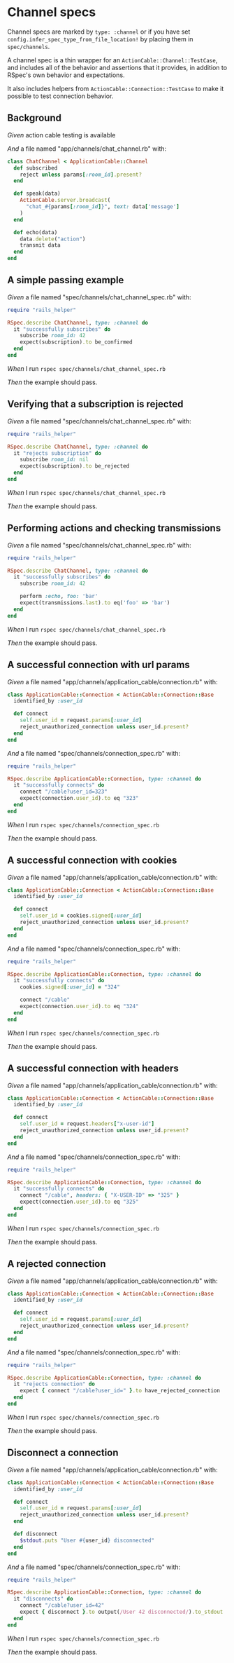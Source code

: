 # Channel specs

Channel specs are marked by `type: :channel` or if you have set
  `config.infer_spec_type_from_file_location!` by placing them in `spec/channels`.

  A channel spec is a thin wrapper for an `ActionCable::Channel::TestCase`, and includes all
  of the behavior and assertions that it provides, in addition to RSpec's own
  behavior and expectations.

  It also includes helpers from `ActionCable::Connection::TestCase` to make it possible to
  test connection behavior.

## Background

_Given_ action cable testing is available

_And_ a file named "app/channels/chat_channel.rb" with:

```ruby
class ChatChannel < ApplicationCable::Channel
  def subscribed
    reject unless params[:room_id].present?
  end

  def speak(data)
    ActionCable.server.broadcast(
      "chat_#{params[:room_id]}", text: data['message']
    )
  end

  def echo(data)
    data.delete("action")
    transmit data
  end
end
```

## A simple passing example

_Given_ a file named "spec/channels/chat_channel_spec.rb" with:

```ruby
require "rails_helper"

RSpec.describe ChatChannel, type: :channel do
  it "successfully subscribes" do
    subscribe room_id: 42
    expect(subscription).to be_confirmed
  end
end
```

_When_ I run `rspec spec/channels/chat_channel_spec.rb`

_Then_ the example should pass.

## Verifying that a subscription is rejected

_Given_ a file named "spec/channels/chat_channel_spec.rb" with:

```ruby
require "rails_helper"

RSpec.describe ChatChannel, type: :channel do
  it "rejects subscription" do
    subscribe room_id: nil
    expect(subscription).to be_rejected
  end
end
```

_When_ I run `rspec spec/channels/chat_channel_spec.rb`

_Then_ the example should pass.

## Performing actions and checking transmissions

_Given_ a file named "spec/channels/chat_channel_spec.rb" with:

```ruby
require "rails_helper"

RSpec.describe ChatChannel, type: :channel do
  it "successfully subscribes" do
    subscribe room_id: 42

    perform :echo, foo: 'bar'
    expect(transmissions.last).to eq('foo' => 'bar')
  end
end
```

_When_ I run `rspec spec/channels/chat_channel_spec.rb`

_Then_ the example should pass.

## A successful connection with url params

_Given_ a file named "app/channels/application_cable/connection.rb" with:

```ruby
class ApplicationCable::Connection < ActionCable::Connection::Base
  identified_by :user_id

  def connect
    self.user_id = request.params[:user_id]
    reject_unauthorized_connection unless user_id.present?
  end
end
```

_And_ a file named "spec/channels/connection_spec.rb" with:

```ruby
require "rails_helper"

RSpec.describe ApplicationCable::Connection, type: :channel do
  it "successfully connects" do
    connect "/cable?user_id=323"
    expect(connection.user_id).to eq "323"
  end
end
```

_When_ I run `rspec spec/channels/connection_spec.rb`

_Then_ the example should pass.

## A successful connection with cookies

_Given_ a file named "app/channels/application_cable/connection.rb" with:

```ruby
class ApplicationCable::Connection < ActionCable::Connection::Base
  identified_by :user_id

  def connect
    self.user_id = cookies.signed[:user_id]
    reject_unauthorized_connection unless user_id.present?
  end
end
```

_And_ a file named "spec/channels/connection_spec.rb" with:

```ruby
require "rails_helper"

RSpec.describe ApplicationCable::Connection, type: :channel do
  it "successfully connects" do
    cookies.signed[:user_id] = "324"

    connect "/cable"
    expect(connection.user_id).to eq "324"
  end
end
```

_When_ I run `rspec spec/channels/connection_spec.rb`

_Then_ the example should pass.

## A successful connection with headers

_Given_ a file named "app/channels/application_cable/connection.rb" with:

```ruby
class ApplicationCable::Connection < ActionCable::Connection::Base
  identified_by :user_id

  def connect
    self.user_id = request.headers["x-user-id"]
    reject_unauthorized_connection unless user_id.present?
  end
end
```

_And_ a file named "spec/channels/connection_spec.rb" with:

```ruby
require "rails_helper"

RSpec.describe ApplicationCable::Connection, type: :channel do
  it "successfully connects" do
    connect "/cable", headers: { "X-USER-ID" => "325" }
    expect(connection.user_id).to eq "325"
  end
end
```

_When_ I run `rspec spec/channels/connection_spec.rb`

_Then_ the example should pass.

## A rejected connection

_Given_ a file named "app/channels/application_cable/connection.rb" with:

```ruby
class ApplicationCable::Connection < ActionCable::Connection::Base
  identified_by :user_id

  def connect
    self.user_id = request.params[:user_id]
    reject_unauthorized_connection unless user_id.present?
  end
end
```

_And_ a file named "spec/channels/connection_spec.rb" with:

```ruby
require "rails_helper"

RSpec.describe ApplicationCable::Connection, type: :channel do
  it "rejects connection" do
    expect { connect "/cable?user_id=" }.to have_rejected_connection
  end
end
```

_When_ I run `rspec spec/channels/connection_spec.rb`

_Then_ the example should pass.

## Disconnect a connection

_Given_ a file named "app/channels/application_cable/connection.rb" with:

```ruby
class ApplicationCable::Connection < ActionCable::Connection::Base
  identified_by :user_id

  def connect
    self.user_id = request.params[:user_id]
    reject_unauthorized_connection unless user_id.present?
  end

  def disconnect
    $stdout.puts "User #{user_id} disconnected"
  end
end
```

_And_ a file named "spec/channels/connection_spec.rb" with:

```ruby
require "rails_helper"

RSpec.describe ApplicationCable::Connection, type: :channel do
  it "disconnects" do
    connect "/cable?user_id=42"
    expect { disconnect }.to output(/User 42 disconnected/).to_stdout
  end
end
```

_When_ I run `rspec spec/channels/connection_spec.rb`

_Then_ the example should pass.
